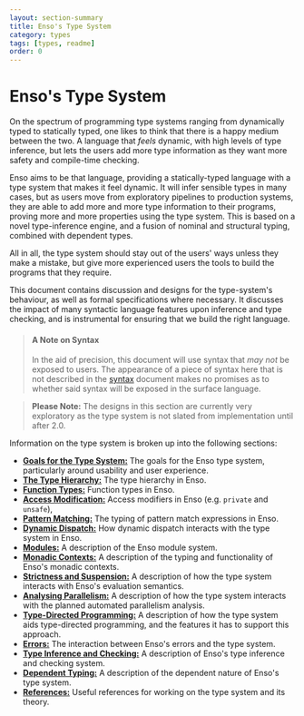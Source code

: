 ```yaml
---
layout: section-summary
title: Enso's Type System
category: types
tags: [types, readme]
order: 0
---
```


# Enso's Type System
On the spectrum of programming type systems ranging from dynamically typed to
statically typed, one likes to think that there is a happy medium between the
two. A language that _feels_ dynamic, with high levels of type inference, but
lets the users add more type information as they want more safety and
compile-time checking.

Enso aims to be that language, providing a statically-typed language with a type
system that makes it feel dynamic. It will infer sensible types in many cases,
but as users move from exploratory pipelines to production systems, they are
able to add more and more type information to their programs, proving more and
more properties using the type system. This is based on a novel type-inference
engine, and a fusion of nominal and structural typing, combined with dependent
types.

All in all, the type system should stay out of the users' ways unless they make
a mistake, but give more experienced users the tools to build the programs that
they require.

This document contains discussion and designs for the type-system's behaviour,
as well as formal specifications where necessary. It discusses the impact of
many syntactic language features upon inference and type checking, and is
instrumental for ensuring that we build the right language.

> #### A Note on Syntax
> In the aid of precision, this document will use syntax that _may not_ be
> exposed to users. The appearance of a piece of syntax here that is not
> described in the [syntax](../syntax/README.md) document makes no promises as 
> to whether said syntax will be exposed in the surface language.

> **Please Note:**
> The designs in this section are currently very exploratory as the type system
> is not slated from implementation until after 2.0.

Information on the type system is broken up into the following sections:

- [**Goals for the Type System:**](./goals.md) The goals for the
  Enso type system, particularly around usability and user experience.
- [**The Type Hierarchy:**](./hierarchy.md) The type hierarchy in Enso.
- [**Function Types:**](./function-types.md) Function types in Enso.
- [**Access Modification:**](./access-modifiers.md) Access modifiers in Enso
  (e.g. `private` and `unsafe`),
- [**Pattern Matching:**](./pattern-matching.md) The typing of pattern match
  expressions in Enso.
- [**Dynamic Dispatch:**](./dynamic-dispatch.md) How dynamic dispatch interacts
  with the type system in Enso.
- [**Modules:**](./modules.md) A description of the Enso module system.
- [**Monadic Contexts:**](./contexts.md) A description of the typing and
  functionality of Enso's monadic contexts.
- [**Strictness and Suspension:**](./evaluation.md) A description of how the
  type system interacts with Enso's evaluation semantics.
- [**Analysing Parallelism:**](./parallelism.md) A description of how the type
  system interacts with the planned automated parallelism analysis.
- [**Type-Directed Programming:**](./type-directed-programming.md) A description
  of how the type system aids type-directed programming, and the features it
  has to support this approach.
- [**Errors:**](./errors.md) The interaction between Enso's errors and the type
  system.
- [**Type Inference and Checking:**](./inference-and-checking.md) A description
  of Enso's type inference and checking system.
- [**Dependent Typing:**](./dependent-typing.md) A description of the dependent
  nature of Enso's type system.
- [**References:**](./references.md) Useful references for working on the type
  system and its theory.
